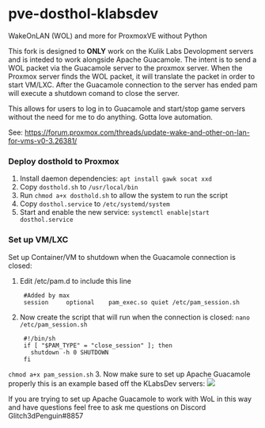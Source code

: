 # pve-dosthol-klabsdev
WakeOnLAN (WOL) and more for ProxmoxVE without Python

This fork is designed to **ONLY** work on the Kulik Labs Devolopment servers and is inteded to work alongside Apache Guacamole. The intent is to send a WOL packet via the Guacamole server to the proxmox server. When the Proxmox server finds the WOL packet, it will translate the packet in order to start VM/LXC. After the Guacamole connection to the server has ended pam will execute a shutdown comand to close the server. 

This allows for users to log in to Guacamole and start/stop game servers without the need for me to do anything. Gotta love automation. 

See: https://forum.proxmox.com/threads/update-wake-and-other-on-lan-for-vms-v0-3.26381/

### Deploy dosthold to Proxmox 
1. Install daemon dependencies: `apt install gawk socat xxd`
2. Copy `dosthold.sh` to `/usr/local/bin`
3. Run `chmod a+x dosthold.sh` to allow the system to run the script
4. Copy `dosthol.service` to `/etc/systemd/system`
5. Start and enable the new service: `systemctl enable|start dosthol.service`

### Set up VM/LXC 
Set up Container/VM to shutdown when the Guacamole connection is closed:
1. Edit /etc/pam.d to include this line
    
        #Added by max
        session     optional    pam_exec.so quiet /etc/pam_session.sh
2. Now create the script that will run when the connection is closed:
`nano /etc/pam_session.sh`
    
        #!/bin/sh
        if [ "$PAM_TYPE" = "close_session" ]; then
          shutdown -h 0 SHUTDOWN
        fi
`chmod a+x pam_session.sh`
3.  Now make sure to set up Apache Guacamole properly this is an example based off the KLabsDev servers:
![](https://share.klabsdev.com/files//mbtKmDa.png)


If you are trying to set up Apache Guacamole to work with WoL in this way and have questions feel free to ask me questions on Discord Glitch3dPenguin#8857